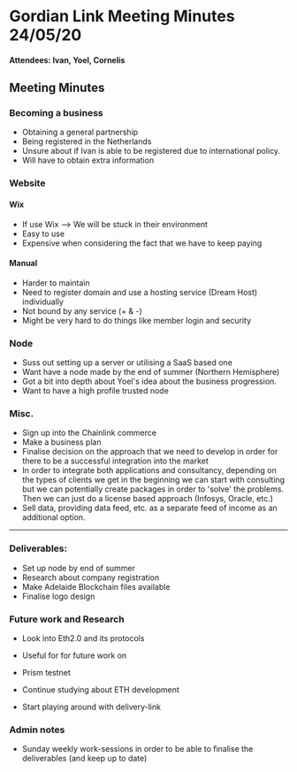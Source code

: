 ﻿
# Gordian Link Meeting Minutes 24/05/20
#### Attendees: Ivan, Yoel, Cornelis
## Meeting Minutes
### Becoming a business
- Obtaining a general partnership 
- Being registered in the Netherlands
- Unsure about if Ivan is able to be registered due to international policy.
- Will have to obtain extra information

### Website
 #### Wix
 - If use Wix --> We will be stuck in their environment
 - Easy to use
 - Expensive when considering the fact that we have to keep paying

#### Manual
- Harder to maintain
- Need to register domain and use a hosting service (Dream Host) individually
- Not bound by any service (+ & -)
- Might be very hard to do things like member login and security


### Node
- Suss out setting up a server or utilising a SaaS based one
- Want have a node made by the end of summer (Northern Hemisphere)
- Got a bit into depth about Yoel's idea about the business progression. 
- Want to have a high profile trusted node


### Misc.
- Sign up into the Chainlink commerce
- Make a business plan
- Finalise decision on the approach that we need to develop in order for there to be a successful integration into the market
- In order to integrate both applications and consultancy, depending on the types of clients we get in the beginning we can start with consulting but we can potentially create packages in order to 'solve' the problems. Then we can just do a license based approach (Infosys, Oracle, etc.)
- Sell data, providing data feed, etc. as a separate feed of income as an additional option. 


___

### Deliverables:
- Set up node by end of summer
- Research about company registration
- Make Adelaide Blockchain files available 
- Finalise logo design

### Future work and Research
- Look into Eth2.0 and its protocols 
- Useful for for future work on 
- Prism testnet

- Continue studying about ETH development 

-   Start playing around with delivery-link


### Admin notes

- Sunday weekly work-sessions in order to be able to finalise the deliverables (and keep up to date)

